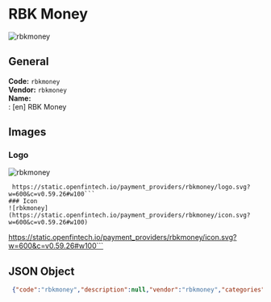 # RBK Money 
![rbkmoney](https://static.openfintech.io/payment_providers/rbkmoney/logo.svg?w=600&c=v0.59.26#w100)  
## General 
**Code:** `rbkmoney`  
**Vendor:** `rbkmoney`  
**Name:**  
:	[en] RBK Money  
## Images 
### Logo 
![rbkmoney](https://static.openfintech.io/payment_providers/rbkmoney/logo.svg?w=600&c=v0.59.26#w100)  
```
 https://static.openfintech.io/payment_providers/rbkmoney/logo.svg?w=600&c=v0.59.26#w100```  
### Icon 
![rbkmoney](https://static.openfintech.io/payment_providers/rbkmoney/icon.svg?w=600&c=v0.59.26#w100)  
```
 https://static.openfintech.io/payment_providers/rbkmoney/icon.svg?w=600&c=v0.59.26#w100```  
## JSON Object 
```json
 {"code":"rbkmoney","description":null,"vendor":"rbkmoney","categories":null,"countries":null,"payment_method":null,"payout_method":null,"metadata":{"about_payments_code":"rbkmoney"},"name":{"en":"RBK Money"}}```  

